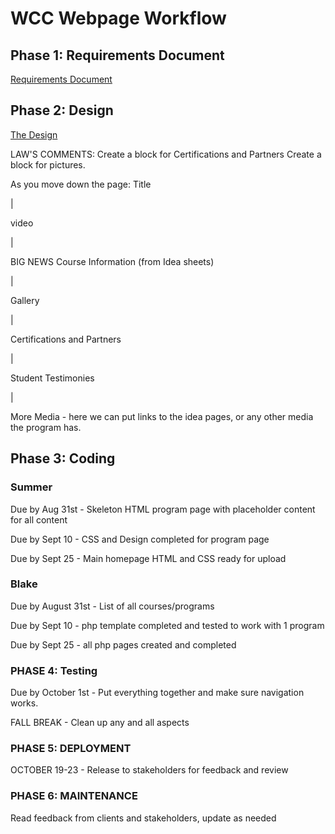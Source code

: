 # WCC Webpage Workflow

## Phase 1: Requirements Document

[Requirements Document]()

## Phase 2: Design

[The Design](https://whimsical.com/hUDPiRPEd3vG6Bjg3pYaZ)

LAW'S COMMENTS:
Create a block for Certifications and Partners
Create a block for pictures. 

As you move down the page:
Title

|

video

|

BIG NEWS
Course Information (from Idea sheets)

|

Gallery

|

Certifications and Partners

|

Student Testimonies

|

More Media - here we can put links to the idea pages, or any other media the program has.

## Phase 3: Coding

### Summer
Due by Aug 31st - Skeleton HTML program page with placeholder content for all content

Due by Sept 10 - CSS and Design completed for program page

Due by Sept 25 - Main homepage HTML and CSS ready for upload

### Blake
Due by August 31st - List of all courses/programs

Due by Sept 10 - php template completed and tested to work with 1 program

Due by Sept 25 - all php pages created and completed


### PHASE 4: Testing
Due by October 1st - Put everything together and make sure navigation works. 

FALL BREAK - Clean up any and all aspects

### PHASE 5: DEPLOYMENT
OCTOBER 19-23 - Release to stakeholders for feedback and review

### PHASE 6: MAINTENANCE
Read feedback from clients and stakeholders, update as needed
